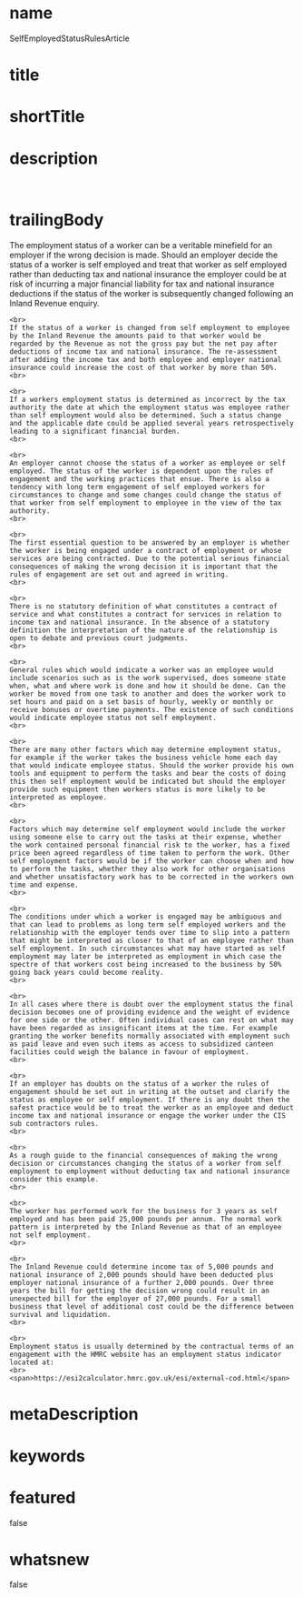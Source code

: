 # name
SelfEmployedStatusRulesArticle

# title
 

# shortTitle
 

# description
&nbsp;

# trailingBody
<p>
    The employment status of a worker can be a veritable minefield for an employer if the wrong decision is made. Should an employer decide the status of a worker is self employed and treat that worker as self employed rather than deducting tax and national insurance the employer could be at risk of incurring a major financial liability for tax and national insurance deductions if the status of the worker is subsequently changed following an Inland Revenue enquiry.
    <br>
     
    <br>
    If the status of a worker is changed from self employment to employee by the Inland Revenue the amounts paid to that worker would be regarded by the Revenue as not the gross pay but the net pay after deductions of income tax and national insurance. The re-assessment after adding the income tax and both employee and employer national insurance could increase the cost of that worker by more than 50%.
    <br>
     
    <br>
    If a workers employment status is determined as incorrect by the tax authority the date at which the employment status was employee rather than self employment would also be determined. Such a status change and the applicable date could be applied several years retrospectively leading to a significant financial burden.
    <br>
     
    <br>
    An employer cannot choose the status of a worker as employee or self employed. The status of the worker is dependent upon the rules of engagement and the working practices that ensue. There is also a tendency with long term engagement of self employed workers for circumstances to change and some changes could change the status of that worker from self employment to employee in the view of the tax authority.
    <br>
     
    <br>
    The first essential question to be answered by an employer is whether the worker is being engaged under a contract of employment or whose services are being contracted. Due to the potential serious financial consequences of making the wrong decision it is important that the rules of engagement are set out and agreed in writing.
    <br>
     
    <br>
    There is no statutory definition of what constitutes a contract of service and what constitutes a contract for services in relation to income tax and national insurance. In the absence of a statutory definition the interpretation of the nature of the relationship is open to debate and previous court judgments.
    <br>
     
    <br>
    General rules which would indicate a worker was an employee would include scenarios such as is the work supervised, does someone state when, what and where work is done and how it should be done. Can the worker be moved from one task to another and does the worker work to set hours and paid on a set basis of hourly, weekly or monthly or receive bonuses or overtime payments. The existence of such conditions would indicate employee status not self employment.
    <br>
     
    <br>
    There are many other factors which may determine employment status, for example if the worker takes the business vehicle home each day that would indicate employee status. Should the worker provide his own tools and equipment to perform the tasks and bear the costs of doing this then self employment would be indicated but should the employer provide such equipment then workers status is more likely to be interpreted as employee.
    <br>
     
    <br>
    Factors which may determine self employment would include the worker using someone else to carry out the tasks at their expense, whether the work contained personal financial risk to the worker, has a fixed price been agreed regardless of time taken to perform the work. Other self employment factors would be if the worker can choose when and how to perform the tasks, whether they also work for other organisations and whether unsatisfactory work has to be corrected in the workers own time and expense.
    <br>
     
    <br>
    The conditions under which a worker is engaged may be ambiguous and that can lead to problems as long term self employed workers and the relationship with the employer tends over time to slip into a pattern that might be interpreted as closer to that of an employee rather than self employment. In such circumstances what may have started as self employment may later be interpreted as employment in which case the spectre of that workers cost being increased to the business by 50% going back years could become reality.
    <br>
     
    <br>
    In all cases where there is doubt over the employment status the final decision becomes one of providing evidence and the weight of evidence for one side or the other. Often individual cases can rest on what may have been regarded as insignificant items at the time. For example granting the worker benefits normally associated with employment such as paid leave and even such items as access to subsidized canteen facilities could weigh the balance in favour of employment.
    <br>
     
    <br>
    If an employer has doubts on the status of a worker the rules of engagement should be set out in writing at the outset and clarify the status as employee or self employment. If there is any doubt then the safest practice would be to treat the worker as an employee and deduct income tax and national insurance or engage the worker under the CIS sub contractors rules.
    <br>
     
    <br>
    As a rough guide to the financial consequences of making the wrong decision or circumstances changing the status of a worker from self employment to employment without deducting tax and national insurance consider this example.
    <br>
     
    <br>
    The worker has performed work for the business for 3 years as self employed and has been paid 25,000 pounds per annum. The normal work pattern is interpreted by the Inland Revenue as that of an employee not self employment.
    <br>
     
    <br>
    The Inland Revenue could determine income tax of 5,000 pounds and national insurance of 2,000 pounds should have been deducted plus employer national insurance of a further 2,000 pounds. Over three years the bill for getting the decision wrong could result in an unexpected bill for the employer of 27,000 pounds. For a small business that level of additional cost could be the difference between survival and liquidation.
    <br>
     
    <br>
    Employment status is usually determined by the contractual terms of an engagement with the HMRC website has an employment status indicator located at:
    <br>
    <span>https://esi2calculator.hmrc.gov.uk/esi/external-cod.html</span>
</p>


# metaDescription
 

# keywords
 

# featured
false

# whatsnew
false
